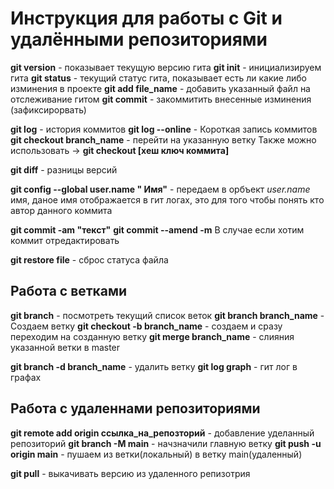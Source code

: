 # Инструкция для работы с Git и удалёнными репозиториями

**git version** - показывает текущую версию гита
**git init** - инициализируем гита
**git status** - текущий статус гита, показывает есть ли какие либо изминения в проекте
__git add file_name__ - добавить указанный файл на отслеживание гитом
**git commit** - закоммитить внесенные изминения (зафиксирорвать)

**git log** - история коммитов
**git log --online** - Короткая запись коммитов
**git checkout branch_name** - перейти на указанную ветку
Также можно использовать -> __git checkout [хеш ключ коммита]__

**git diff** - разницы версий

**git config --global user.name " Имя"** - передаем в орбъект _user.name_ имя, даное имя отображается в гит логах, это для того чтобы понять кто автор данного коммита

**git commit -am "текст"**
**git commit --amend -m** В случае если хотим коммит отредактировать

**git restore file** - сброс статуса файла

## Работа с ветками

**git branch** - посмотреть текущий список веток
**git branch branch_name** - Создаем ветку
**git checkout -b branch_name** - создаем и сразу переходим на созданную ветку
**git merge branch_name** - слияния указанной ветки в master

**git branch -d branch_name** - удалить ветку
**git log graph** - гит лог в графах

## Работа с удаленнами репозиториями

**git remote add origin ссылка_на_репозторий** - добавление уделанный репозиторий
**git branch -M main** - начзначили главную ветку
**git push -u origin main** - пушаем из ветки(локальный) в ветку main(удаленный)

**git pull** - выкачивать версию из удаленного репизотрия
